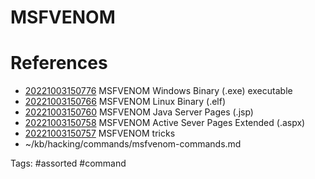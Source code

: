 # MSFVENOM

# References
- [20221003150776](/zet/20221003150776/README.md) MSFVENOM Windows Binary (.exe) executable
- [20221003150766](/zet/20221003150766/README.md) MSFVENOM Linux Binary (.elf)
- [20221003150760](/zet/20221003150760/README.md) MSFVENOM Java Server Pages (.jsp)
- [20221003150758](/zet/20221003150758/README.md) MSFVENOM Active Sever Pages Extended (.aspx)
- [20221003150757](/zet/20221003150757/README.md) MSFVENOM tricks
- ~/kb/hacking/commands/msfvenom-commands.md

Tags:
    #assorted #command
